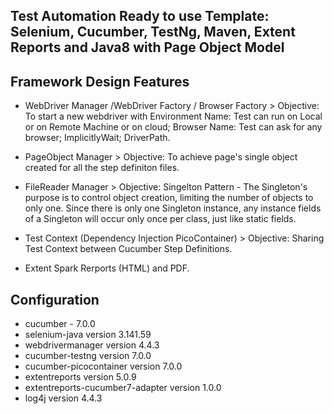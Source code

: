 ## Test Automation Ready to use Template: Selenium, Cucumber, TestNg, Maven, Extent Reports and Java8 with Page Object Model
## Framework Design Features 

- WebDriver Manager /WebDriver Factory / Browser Factory  >  	Objective: To start a new webdriver with 
																															Environment Name: Test can run on Local or on Remote Machine or on cloud;
																															Browser Name: Test can ask for any browser; ImplicitlyWait; DriverPath.
																															
- PageObject Manager 	>  Objective: To achieve page's single object created for all the step definiton files. 

- FileReader Manager 	>  Objective: Singelton Pattern - The Singleton's purpose is to control object creation, limiting the number of objects to only one. Since there is only one Singleton instance, any instance fields of a Singleton will occur only once per class, just like static fields. 

- Test Context (Dependency Injection PicoContainer)	> Objective: Sharing Test Context between Cucumber Step Definitions.

- Extent Spark Rerports (HTML) and PDF.

## Configuration

- cucumber - 7.0.0
- selenium-java version 3.141.59
- webdrivermanager version 4.4.3
- cucumber-testng version 7.0.0
- cucumber-picocontainer version 7.0.0
- extentreports version 5.0.9
- extentreports-cucumber7-adapter version 1.0.0
- log4j version 4.4.3
